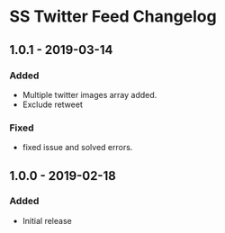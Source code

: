 # SS Twitter Feed Changelog
## 1.0.1 - 2019-03-14

### Added

- Multiple twitter images array added.
- Exclude retweet

### Fixed

- fixed issue and solved errors.


## 1.0.0 - 2019-02-18
### Added
- Initial release
